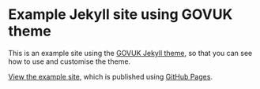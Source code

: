# Example Jekyll site using GOVUK theme

This is an example site using the [GOVUK Jekyll theme](https://github.com/frankieroberto/govuk-jekyll-theme), so that you can see how to use and customise the theme.

[View the example site](https://frankieroberto.github.io/govuk-jekyll-demo/), which is published using [GitHub Pages](https://help.github.com/articles/adding-a-jekyll-theme-to-your-github-pages-site/).
